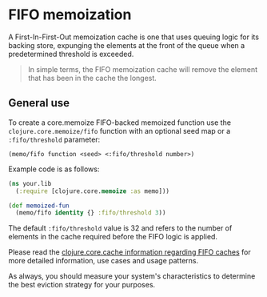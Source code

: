 # FIFO memoization

A First-In-First-Out memoization cache is one that uses queuing logic for its backing store, expunging the elements at the front of the queue when a predetermined threshold is exceeded.

> In simple terms, the FIFO memoization cache will remove the element that has been in the cache the longest.

## General use

To create a core.memoize FIFO-backed memoized function use the `clojure.core.memoize/fifo` function with an optional seed map or a `:fifo/threshold` parameter:

    (memo/fifo function <seed> <:fifo/threshold number>)

Example code is as follows:

```clojure
(ns your.lib
  (:require [clojure.core.memoize :as memo]))

(def memoized-fun
  (memo/fifo identity {} :fifo/threshold 3))
```

The default `:fifo/threshold` value is 32 and refers to the number of elements in the cache required before the FIFO logic is applied.

Please read the [clojure.core.cache information regarding FIFO caches](https://github.com/clojure/core.cache/wiki/FIFO) for more detailed information, use cases and usage patterns.

As always, you should measure your system's characteristics to determine the best eviction strategy for your purposes.
